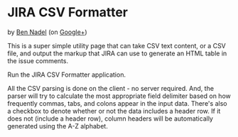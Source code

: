 
# JIRA CSV Formatter

by [Ben Nadel][bennadel] (on [Google+][googleplus])

This is a super simple utility page that can take CSV text content, or a CSV 
file, and output the markup that JIRA can use to generate an HTML table in the 
issue comments. 

Run the JIRA CSV Formatter application.

All the CSV parsing is done on the client - no server required. And, the 
parser will try to calculate the most appropriate field delimiter based on 
how frequently commas, tabs, and colons appear in the input data. There's also
a checkbox to denote whether or not the data includes a header row. If it does
not (include a header row), column headers will be automatically generated 
using the A-Z alphabet.


[bennadel]: http://www.bennadel.com
[googleplus]: https://plus.google.com/108976367067760160494?rel=author
[invisionapp]: http://www.invisionapp.com/?source=bennadel.com
